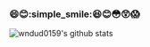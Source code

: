 ### :smile::blush::simple_smile::laughing::blush::flushed::astonished::scream:
![wndud0159's github stats](https://github-readme-stats.vercel.app/api?username=wndud0159&show_icons=true&theme=algolia)

<!--
**wndud0159/wndud0159** is a ✨ _special_ ✨ repository because its `README.md` (this file) appears on your GitHub profile.

Here are some ideas to get you started:

- 🔭 I’m currently working on ...
- 🌱 I’m currently learning ...
- 👯 I’m looking to collaborate on ...
- 🤔 I’m looking for help with ...
- 💬 Ask me about ...
- 📫 How to reach me: ...
- 😄 Pronouns: ...
- ⚡ Fun fact: ...
-->
